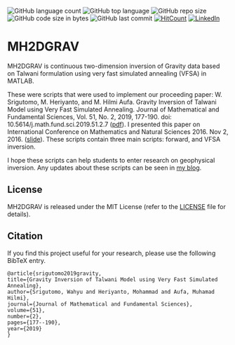 ![GitHub language count](https://img.shields.io/github/languages/count/mheriyanto/MH2DGRAV)
![GitHub top language](https://img.shields.io/github/languages/top/mheriyanto/MH2DGRAV)
![GitHub repo size](https://img.shields.io/github/repo-size/mheriyanto/MH2DGRAV)
![GitHub code size in bytes](https://img.shields.io/github/languages/code-size/mheriyanto/MH2DGRAV)
![GitHub last commit](https://img.shields.io/github/last-commit/mheriyanto/MH2DGRAV.svg)
[![HitCount](http://hits.dwyl.com/mheriyanto/MH1DDC.svg)](http://hits.dwyl.com/mheriyanto/MH2DGRAV)
[![LinkedIn](https://img.shields.io/badge/-LinkedIn-black.svg?style=flat&logo=linkedin&colorB=555)](https://id.linkedin.com/in/mheriyanto)

# MH2DGRAV
MH2DGRAV is continuous two-dimension inversion of Gravity data based on Talwani formulation using very fast simulated annealing (VFSA) in MATLAB.

These were scripts that were used to implement our proceeding paper: W. Srigutomo, M. Heriyanto, and M. Hilmi Aufa. Gravity Inversion of Talwani Model using Very Fast Simulated Annealing. Journal of Mathematical and Fundamental Sciences, Vol. 51, No. 2, 2019, 177-190. doi: 10.5614/j.math.fund.sci.2019.51.2.7 ([pdf](http://journals.itb.ac.id/index.php/jmfs/article/download/8270/4113)). I presented this paper on International Conference on Mathematics and Natural Sciences 2016. Nov 2, 2016. ([slide](https://figshare.com/articles/Gravity_Inversion_Based_on_Talwani_Formulation_Using_Very_Fast_Simulated_Annealing_Schemes/5296225)). These scripts contain three main scripts: forward, and VFSA inversion.

I hope these scripts can help students to enter research on geophysical inversion. Any updates about these scripts can be seen in [my blog](https://mheriyanto.wordpress.com/mh2dgrav/).

## License
MH2DGRAV is released under the MIT License (refer to the [LICENSE](https://github.com/mheriyanto/MH2DGRAV/blob/master/LICENSE) file for details).

## Citation
If you find this project useful for your research, please use the following BibTeX entry.
    
    @article{srigutomo2019gravity,
    title={Gravity Inversion of Talwani Model using Very Fast Simulated Annealing},
    author={Srigutomo, Wahyu and Heriyanto, Mohammad and Aufa, Muhamad Hilmi},
    journal={Journal of Mathematical and Fundamental Sciences},
    volume={51},
    number={2},
    pages={177--190},
    year={2019}
    }
